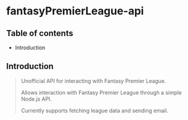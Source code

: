 # fantasyPremierLeague-api

## Table of contents

* Introduction

## Introduction

> Unofficial API for interacting with Fantasy Premier League.
>
> Allows interaction with Fantasy Premier League through a simple Node.js API.
>
> Currently supports fetching league data and sending email.